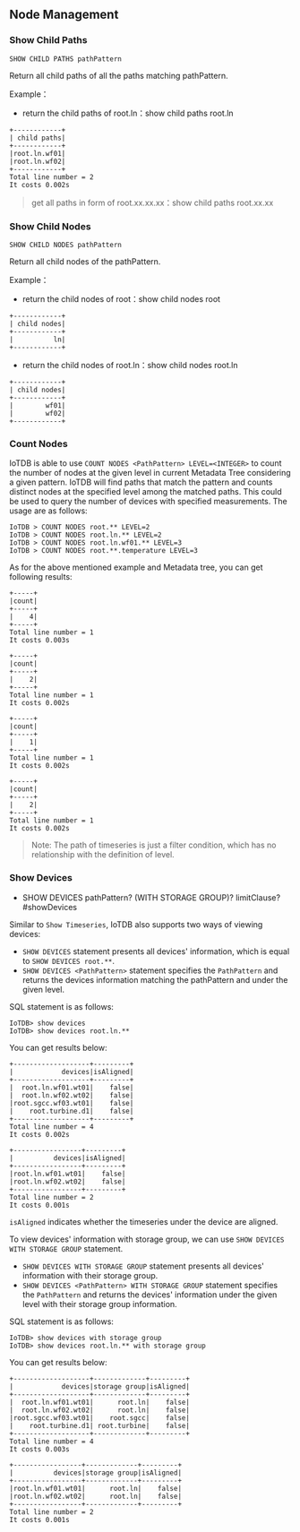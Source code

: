 <!--

    Licensed to the Apache Software Foundation (ASF) under one
    or more contributor license agreements.  See the NOTICE file
    distributed with this work for additional information
    regarding copyright ownership.  The ASF licenses this file
    to you under the Apache License, Version 2.0 (the
    "License"); you may not use this file except in compliance
    with the License.  You may obtain a copy of the License at
    
        http://www.apache.org/licenses/LICENSE-2.0
    
    Unless required by applicable law or agreed to in writing,
    software distributed under the License is distributed on an
    "AS IS" BASIS, WITHOUT WARRANTIES OR CONDITIONS OF ANY
    KIND, either express or implied.  See the License for the
    specific language governing permissions and limitations
    under the License.

-->

## Node Management
### Show Child Paths

```
SHOW CHILD PATHS pathPattern
```

Return all child paths of all the paths matching pathPattern.

Example：

* return the child paths of root.ln：show child paths root.ln

```
+------------+
| child paths|
+------------+
|root.ln.wf01|
|root.ln.wf02|
+------------+
Total line number = 2
It costs 0.002s
```

> get all paths in form of root.xx.xx.xx：show child paths root.xx.xx

### Show Child Nodes

```
SHOW CHILD NODES pathPattern
```

Return all child nodes of the pathPattern.

Example：

* return the child nodes of root：show child nodes root

```
+------------+
| child nodes|
+------------+
|          ln|
+------------+
```

* return the child nodes of root.ln：show child nodes root.ln

```
+------------+
| child nodes|
+------------+
|        wf01|
|        wf02|
+------------+
```

### Count Nodes

IoTDB is able to use `COUNT NODES <PathPattern> LEVEL=<INTEGER>` to count the number of nodes at
 the given level in current Metadata Tree considering a given pattern. IoTDB will find paths that
  match the pattern and counts distinct nodes at the specified level among the matched paths.
  This could be used to query the number of devices with specified measurements. The usage are as
   follows:

```
IoTDB > COUNT NODES root.** LEVEL=2
IoTDB > COUNT NODES root.ln.** LEVEL=2
IoTDB > COUNT NODES root.ln.wf01.** LEVEL=3
IoTDB > COUNT NODES root.**.temperature LEVEL=3
```

As for the above mentioned example and Metadata tree, you can get following results:

```
+-----+
|count|
+-----+
|    4|
+-----+
Total line number = 1
It costs 0.003s

+-----+
|count|
+-----+
|    2|
+-----+
Total line number = 1
It costs 0.002s

+-----+
|count|
+-----+
|    1|
+-----+
Total line number = 1
It costs 0.002s

+-----+
|count|
+-----+
|    2|
+-----+
Total line number = 1
It costs 0.002s
```

> Note: The path of timeseries is just a filter condition, which has no relationship with the definition of level.

### Show Devices

* SHOW DEVICES pathPattern? (WITH STORAGE GROUP)? limitClause? #showDevices

Similar to `Show Timeseries`, IoTDB also supports two ways of viewing devices:

* `SHOW DEVICES` statement presents all devices' information, which is equal to `SHOW DEVICES root.**`.
* `SHOW DEVICES <PathPattern>` statement specifies the `PathPattern` and returns the devices information matching the pathPattern and under the given level.

SQL statement is as follows:

```
IoTDB> show devices
IoTDB> show devices root.ln.**
```

You can get results below:

```
+-------------------+---------+
|            devices|isAligned|
+-------------------+---------+
|  root.ln.wf01.wt01|    false|
|  root.ln.wf02.wt02|    false|
|root.sgcc.wf03.wt01|    false|
|    root.turbine.d1|    false|
+-------------------+---------+
Total line number = 4
It costs 0.002s

+-----------------+---------+
|          devices|isAligned|
+-----------------+---------+
|root.ln.wf01.wt01|    false|
|root.ln.wf02.wt02|    false|
+-----------------+---------+
Total line number = 2
It costs 0.001s
```

`isAligned` indicates whether the timeseries under the device are aligned.

To view devices' information with storage group, we can use `SHOW DEVICES WITH STORAGE GROUP` statement.

* `SHOW DEVICES WITH STORAGE GROUP` statement presents all devices' information with their storage group.
* `SHOW DEVICES <PathPattern> WITH STORAGE GROUP` statement specifies the `PathPattern` and returns the 
devices' information under the given level with their storage group information.

SQL statement is as follows:

```
IoTDB> show devices with storage group
IoTDB> show devices root.ln.** with storage group
```

You can get results below:

```
+-------------------+-------------+---------+
|            devices|storage group|isAligned|
+-------------------+-------------+---------+
|  root.ln.wf01.wt01|      root.ln|    false|
|  root.ln.wf02.wt02|      root.ln|    false|
|root.sgcc.wf03.wt01|    root.sgcc|    false|
|    root.turbine.d1| root.turbine|    false|
+-------------------+-------------+---------+
Total line number = 4
It costs 0.003s

+-----------------+-------------+---------+
|          devices|storage group|isAligned|
+-----------------+-------------+---------+
|root.ln.wf01.wt01|      root.ln|    false|
|root.ln.wf02.wt02|      root.ln|    false|
+-----------------+-------------+---------+
Total line number = 2
It costs 0.001s
```
